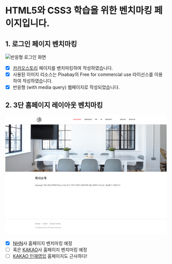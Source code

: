 # HTML5와 CSS3 학습을 위한 벤치마킹 페이지입니다.

## 1. 로그인 페이지 벤치마킹

![반응형 로그인 화면](https://github.com/ineggapps/html5-css3-benchmarking/blob/master/images/preview_login.gif?raw=true)

- [x] [카카오스토리](https://story.kakao.com/) 페이지를 벤치마킹하여 작성하였습니다.
- [x] 사용된 이미지 리소스는 Pixabay의 Free for commercial use 라이선스를 이용하여 작성하였습니다.
- [x] 반응형 (with media query) 웹페이지로 작성되었습니다.

## 2. 3단 홈페이지 레이아웃 벤치마킹

![3단 홈페이지 화면](https://github.com/ineggapps/html5-css3-benchmarking/blob/master/images/preview_index.png?raw=true)

- [x] [NHN](https://www.nhn.com/ko/ir/financialStatements.nhn)사 홈페이지 벤치마킹 예정
- [ ] 혹은 [KAKAO](https://www.kakaocorp.com/kakao/introduce/vision)사 홈페이지 벤치마킹 예정
- [ ] [KAKAO 인재영입](https://careers.kakao.com/index) 홈페이지도 근사하다!
